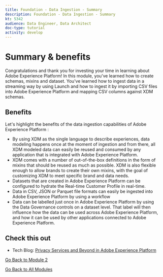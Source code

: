 ```yaml
---
title: Foundation - Data Ingestion - Summary
description: Foundation - Data Ingestion - Summary
kt: 5342
audience: Data Engineer, Data Architect
doc-type: tutorial
activity: develop
---
```

# Summary & benefits

Congratulations and thank you for investing your time in learning about Adobe Experience Platform! 
In this module, you've learned how to create schemas, mixins and dataset. You've learned how to ingest data in a streaming way by using Launch and how to ingest it by importing CSV files into Adobe Experience Platform and mapping CSV columns against XDM schemas. 

## Benefits

Let's highlight the benefits of the data ingestion capabilities of Adobe Experience Platform :

- By using XDM as the single language to describe experiences, data modeling happens once at the moment of ingestion and from there, all XDM modeled data can easily be reused and consumed by any application that is integrated with Adobe Experience Platform.
- XDM comes with a number of out-of-the-box definitions in the form of mixins that should be reused as much as possible. XDM is also flexible enough to allow brands to create their own mixins, with the goal of customizing XDM to meet specific brand and data needs.
- Datasets that are created in Adobe Experience Platform can be configured to hydrate the Real-time Customer Profile in real-time. 
- Data in CSV, JSON or Parquet file formats can easily be ingested into Adobe Experience Platform by using a workflow
- Data can be labelled just once in Adobe Experience Platform by using the Data Governance controls on a dataset level. That label will then influence how the data can be used across Adobe Experience Platform, and how it can be used by other applications connected to Adobe Experience Platform.

## Check this out

- Tech Blog: [Privacy Services and Beyond in Adobe Experience Platform](https://medium.com/adobetech/privacy-services-and-beyond-in-adobe-experience-platform-31b8d7e9292)

[Go Back to Module 2](./data-ingestion.md)

[Go Back to All Modules](../../overview.md)
